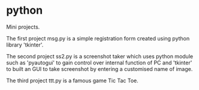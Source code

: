 # python
Mini projects.

The first project msg.py is a simple registration form created using python library 'tkinter'.

The second project ss2.py is a screenshot taker which uses python module such as 'pyautogui' to gain control over internal function of PC and 'tkinter' to built an GUI to take screenshot by entering a customised name of image.

The third project ttt.py is a famous game Tic Tac Toe.
